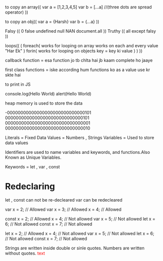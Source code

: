 

to copy an array((
    var a = [1,2,3,4,5]
    var b = [...a]  //(three dots are spread operator)
))

to copy an obj((
    var a = {Harsh}
    var b = {...a}
))

Falsy ((
    0 false undefined null NAN document.all
))
Truthy ((
    all except falsy
))

loops((
    (
        foreach(
            works for looping on array
            works on each and every value "Har Ek"
        )
        forin(
            works for looping on objects
            key = key ki value
        )
    )
))



callback function = esa function jo tb chlta hai jb kaam complete ho jaaye

first class functions = iske according hum functions ko as a value use kr skte hai

to print in JS

console.log(Hello World)
alert(Hello World)


heap memory is used to store the data


-00000000000000000000000000000101
00000000000000000000000000000101
00000000000000000000000000000001
00000000000000000000000000000010



Literals = Fixed Data Values =  Numbers , Strings
Variables = Used to store data values 

Identifiers are used to name variables and keywords, and functions.Also Known as Unique Variables.

Keywords =  let , var , const

# Redeclaring
let , const can not be re-decleared
var can be redecleared


var x = 2;     // Allowed
var x = 3;     // Allowed
x = 4;         // Allowed


const x = 2;   // Allowed
x = 4;         // Not allowed
var x = 5;     // Not allowed
let x = 6;     // Not allowed
const x = 7;   // Not allowed



let x = 2;   // Allowed
x = 4;       // Not allowed
var x = 5;     // Not allowed
let x = 6;     // Not allowed
const x = 7;   // Not allowed




Strings are written inside double or sinle quotes. Numbers are written without quotes.
<span style="color: red;">text</span>